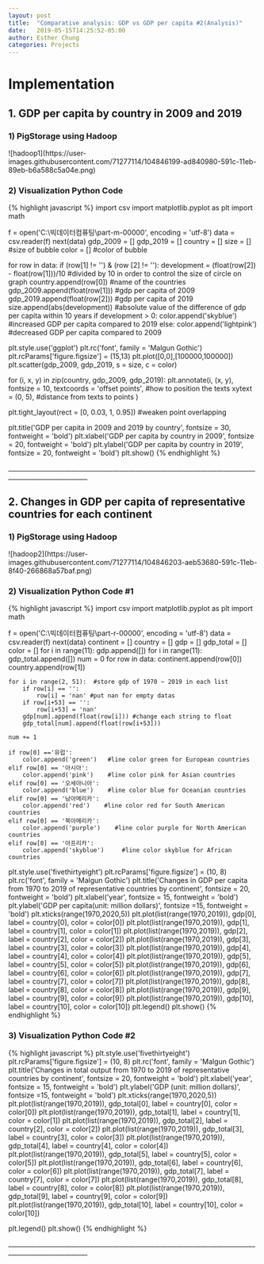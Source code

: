 ```yaml
---
layout: post
title:  "Comparative analysis: GDP vs GDP per capita #2(Analysis)"
date:   2019-05-15T14:25:52-05:00
author: Esther Chung
categories: Projects
---
```

<h1 id="headings">Implementation</h1>

<h2>1. GDP per capita by country in 2009 and 2019</h2>
<h3>1) PigStorage using Hadoop</h3>
![hadoop1](https://user-images.githubusercontent.com/71277114/104846199-ad840980-591c-11eb-89eb-b6a588c5a04e.png)

<h3>2) Visualization Python Code</h3>
{% highlight javascript %}
import csv
import matplotlib.pyplot as plt
import math

f = open('C:\빅데이터컴퓨팅\part-m-00000', encoding = 'utf-8')
data = csv.reader(f)
next(data)
gdp_2009 = [] 
gdp_2019 = []
country = []
size = [] #size of bubble
color = [] #color of bubble

for row in data:
    if (row[1] != '') & (row [2] != ''):
        development = (float(row[2]) - float(row[1]))/10 
                #divided by 10 in order to control the size of circle on graph
        country.append(row[0]) 
                #name of the countries
        gdp_2009.append(float(row[1])) 
                #gdp per capita of 2009
        gdp_2019.append(float(row[2])) 
                #gdp per capita of 2019
        size.append(abs(development)) 
                #absolute value of the difference of gdp per capita within 10 years
        if development > 0:
            color.append('skyblue') 
                #increased GDP per capita compared to 2019
        else:
            color.append('lightpink') 
                #decreased GDP per capita compared to 2009


plt.style.use('ggplot')
plt.rc('font', family = 'Malgun Gothic')
plt.rcParams['figure.figsize'] = (15,13)
plt.plot([0,0],[100000,100000])
plt.scatter(gdp_2009, gdp_2019, s = size, c = color)

for (i, x, y) in zip(country, gdp_2009, gdp_2019):
    plt.annotate(i, (x, y),
                fontsize = 10,
                textcoords = 'offset points', #how to position the texts
                xytext = (0, 5), #distance from texts to points
                )
    
plt.tight_layout(rect = [0, 0.03, 1, 0.95])   #weaken point overlapping 

plt.title('GDP per capita in 2009 and 2019 by country', fontsize = 30, fontweight = 'bold')
plt.xlabel('GDP per capita by country in 2009', fontsize = 20, fontweight = 'bold')
plt.ylabel('GDP per capita by country in 2019', fontsize = 20, fontweight = 'bold')
plt.show()
{% endhighlight %}

<p> _______________________________________________________________________________________________________</p>

<p></p>
<h2>2. Changes in GDP per capita of representative countries for each continent</h2>
<h3>1) PigStorage using Hadoop</h3>
![hadoop2](https://user-images.githubusercontent.com/71277114/104846203-aeb53680-591c-11eb-8f40-266868a57baf.png)

<h3>2) Visualization Python Code #1</h3>
{% highlight javascript %}
import csv
import matplotlib.pyplot as plt
import math

f = open('C:\빅데이터컴퓨팅\part-r-00000', encoding = 'utf-8')
data = csv.reader(f)
next(data)
continent = []
country = []
gdp = []
gdp_total = []
color = []
for i in range(11):
    gdp.append([])
for i in range(11):
    gdp_total.append([])
num = 0
for row in data:
    continent.append(row[0])
    country.append(row[1])
    
    for i in range(2, 51):  #store gdp of 1970 ~ 2019 in each list
        if row[i] == '':
            row[i] = 'nan' #put nan for empty datas
        if row[i+53] == '':
            row[i+53] = 'nan'
        gdp[num].append(float(row[i])) #change each string to float
        gdp_total[num].append(float(row[i+53])) 
        
    num += 1
    
    if row[0] =='유럽':
        color.append('green')   #line color green for European countries
    elif row[0] == '아시아':
        color.append('pink')    #line color pink for Asian countries
    elif row[0] == '오세아니아':
        color.append('blue')    #line color blue for Oceanian countries
    elif row[0] == '남아메리카':
        color.append('red')    #line color red for South American countries
    elif row[0] == '북아메리카':
        color.append('purple')    #line color purple for North American countries
    elif row[0] == '아프리카':
        color.append('skyblue')     #line color skyblue for African countries

plt.style.use('fivethirtyeight')
plt.rcParams['figure.figsize'] = (10, 8)
plt.rc('font', family = 'Malgun Gothic')
plt.title('Changes in GDP per capita from 1970 to 2019 of representative countries by continent', 
          fontsize = 20, fontweight = 'bold')
plt.xlabel('year', fontsize = 15, fontweight = 'bold')
plt.ylabel('GDP per capita(unit: million dollars)', fontsize =15, fontweight = 'bold')
plt.xticks(range(1970,2020,5))
plt.plot(list(range(1970,2019)), gdp[0], label = country[0], color = color[0])
plt.plot(list(range(1970,2019)), gdp[1], label = country[1], color = color[1])
plt.plot(list(range(1970,2019)), gdp[2], label = country[2], color = color[2])
plt.plot(list(range(1970,2019)), gdp[3], label = country[3], color = color[3])
plt.plot(list(range(1970,2019)), gdp[4], label = country[4], color = color[4])
plt.plot(list(range(1970,2019)), gdp[5], label = country[5], color = color[5])
plt.plot(list(range(1970,2019)), gdp[6], label = country[6], color = color[6])
plt.plot(list(range(1970,2019)), gdp[7], label = country[7], color = color[7])
plt.plot(list(range(1970,2019)), gdp[8], label = country[8], color = color[8])
plt.plot(list(range(1970,2019)), gdp[9], label = country[9], color = color[9])
plt.plot(list(range(1970,2019)), gdp[10], label = country[10], color = color[10])
plt.legend()
plt.show()
{% endhighlight %}

<h3>3) Visualization Python Code #2</h3>
{% highlight javascript %}
plt.style.use('fivethirtyeight')
plt.rcParams['figure.figsize'] = (10, 8)
plt.rc('font', family = 'Malgun Gothic')
plt.title('Changes in total output from 1970 to 2019 of representative countries by continent', 
          fontsize = 20, fontweight = 'bold')
plt.xlabel('year', fontsize = 15, fontweight = 'bold')
plt.ylabel('GDP (unit: million dollars)', fontsize =15, fontweight = 'bold')
plt.xticks(range(1970,2020,5))
plt.plot(list(range(1970,2019)), gdp_total[0], label = country[0], color = color[0])
plt.plot(list(range(1970,2019)), gdp_total[1], label = country[1], color = color[1])
plt.plot(list(range(1970,2019)), gdp_total[2], label = country[2], color = color[2])
plt.plot(list(range(1970,2019)), gdp_total[3], label = country[3], color = color[3])
plt.plot(list(range(1970,2019)), gdp_total[4], label = country[4], color = color[4])
plt.plot(list(range(1970,2019)), gdp_total[5], label = country[5], color = color[5])
plt.plot(list(range(1970,2019)), gdp_total[6], label = country[6], color = color[6])
plt.plot(list(range(1970,2019)), gdp_total[7], label = country[7], color = color[7])
plt.plot(list(range(1970,2019)), gdp_total[8], label = country[8], color = color[8])
plt.plot(list(range(1970,2019)), gdp_total[9], label = country[9], color = color[9])
plt.plot(list(range(1970,2019)), gdp_total[10], label = country[10], color = color[10])

plt.legend()
plt.show()
{% endhighlight %}

<p> _______________________________________________________________________________________________________</p>

